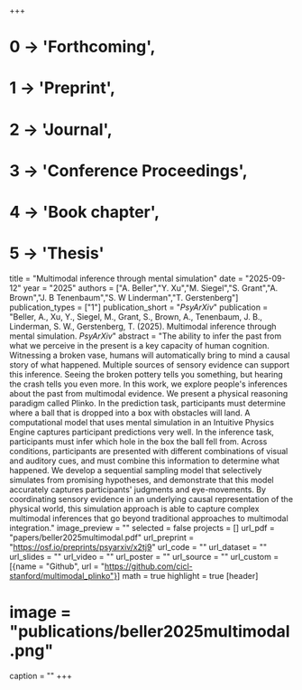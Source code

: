 +++
# 0 -> 'Forthcoming',
# 1 -> 'Preprint',
# 2 -> 'Journal',
# 3 -> 'Conference Proceedings',
# 4 -> 'Book chapter',
# 5 -> 'Thesis'

title = "Multimodal inference through mental simulation"
date = "2025-09-12"
year = "2025"
authors = ["A. Beller","Y. Xu","M. Siegel","S. Grant","A. Brown","J. B Tenenbaum","S. W Linderman","T. Gerstenberg"]
publication_types = ["1"]
publication_short = "_PsyArXiv_"
publication = "Beller, A., Xu, Y., Siegel, M., Grant, S., Brown, A., Tenenbaum, J. B., Linderman, S. W., Gerstenberg, T. (2025). Multimodal inference through mental simulation. _PsyArXiv_"
abstract = "The ability to infer the past from what we perceive in the present is a key capacity of human cognition. Witnessing a broken vase, humans will automatically bring to mind a causal story of what happened. Multiple sources of sensory evidence can support this inference. Seeing the broken pottery tells you something, but hearing the crash tells you even more. In this work, we explore people's inferences about the past from multimodal evidence. We present a physical reasoning paradigm called Plinko. In the prediction task, participants must determine where a ball that is dropped into a box with obstacles will land. A computational model that uses mental simulation in an Intuitive Physics Engine captures participant predictions very well. In the inference task, participants must infer which hole in the box the ball fell from. Across conditions, participants are presented with different combinations of visual and auditory cues, and must combine this information to determine what happened. We develop a sequential sampling model that selectively simulates from promising hypotheses, and demonstrate that this model accurately captures participants' judgments and eye-movements. By coordinating sensory evidence in an underlying causal representation of the physical world, this simulation approach is able to capture complex multimodal inferences that go beyond traditional approaches to multimodal integration."
image_preview = ""
selected = false
projects = []
url_pdf = "papers/beller2025multimodal.pdf"
url_preprint = "https://osf.io/preprints/psyarxiv/x2tj9"
url_code = ""
url_dataset = ""
url_slides = ""
url_video = ""
url_poster = ""
url_source = ""
url_custom = [{name = "Github", url = "https://github.com/cicl-stanford/multimodal_plinko"}]
math = true
highlight = true
[header]
# image = "publications/beller2025multimodal.png"
caption = ""
+++